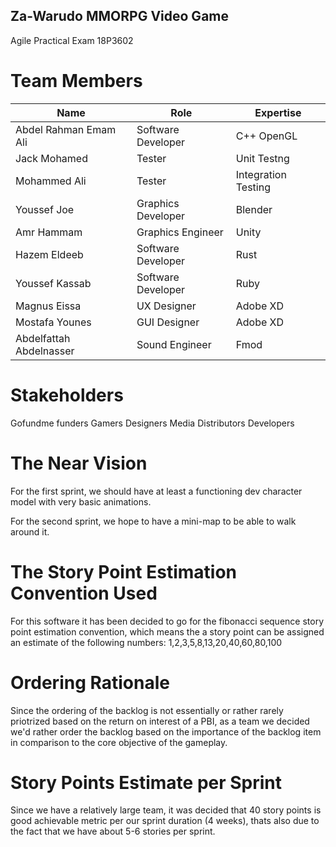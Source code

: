 ## Za-Warudo MMORPG Video Game
Agile Practical Exam 18P3602



# Team Members
| Name | Role | Expertise |
|-------|------|-------------|
| Abdel Rahman Emam Ali | Software Developer | C++ OpenGL|
| Jack Mohamed | Tester | Unit Testng |
| Mohammed Ali | Tester | Integration Testing |
| Youssef Joe | Graphics Developer | Blender |
| Amr Hammam | Graphics Engineer | Unity |
| Hazem Eldeeb | Software Developer | Rust |
| Youssef Kassab | Software Developer | Ruby |
| Magnus Eissa | UX Designer | Adobe XD |
| Mostafa Younes | GUI Designer | Adobe XD |
| Abdelfattah Abdelnasser | Sound Engineer | Fmod |


# Stakeholders

Gofundme funders
Gamers
Designers
Media
Distributors
Developers


# The Near Vision
   For the first sprint, we should have at least a functioning dev character model with very basic animations.
  
   For the second sprint, we hope to have a mini-map to be able to walk around it.

# The Story Point Estimation Convention Used
  For this software it has been decided to go for the fibonacci sequence story point estimation convention, which means the a story point can be assigned an estimate of the       following numbers: 1,2,3,5,8,13,20,40,60,80,100
  
# Ordering Rationale
   Since the ordering of the backlog is not essentially or rather rarely priotrized based on the return on interest of a PBI, as a team we decided we'd rather order the backlog
   based on the importance of the backlog item in comparison to the core objective of the gameplay.
 
 
 # Story Points Estimate per Sprint
   Since we have a relatively large team, it was decided that 40 story points is good achievable metric per our sprint duration (4 weeks), thats also due to the fact that we
   have about 5-6 stories per sprint.
  
  # 
  

